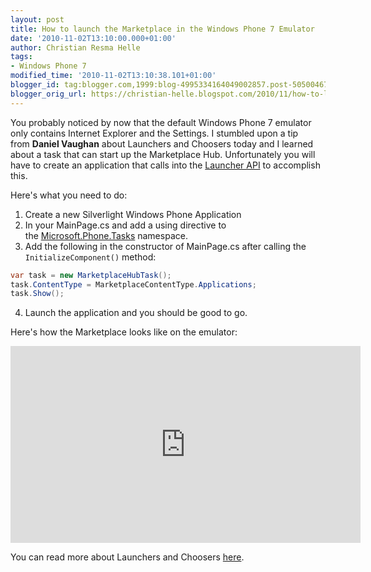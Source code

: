 ```yaml
---
layout: post
title: How to launch the Marketplace in the Windows Phone 7 Emulator
date: '2010-11-02T13:10:00.000+01:00'
author: Christian Resma Helle
tags:
- Windows Phone 7
modified_time: '2010-11-02T13:10:38.101+01:00'
blogger_id: tag:blogger.com,1999:blog-4995334164049002857.post-5050046703164963045
blogger_orig_url: https://christian-helle.blogspot.com/2010/11/how-to-launch-marketplace-in-windows.html
---
```


You probably noticed by now that the default Windows Phone 7 emulator only contains Internet Explorer and the Settings. I stumbled upon a tip from **Daniel Vaughan** about Launchers and Choosers today and I learned about a task that can start up the Marketplace Hub. Unfortunately you will have to create an application that calls into the [Launcher API](https://learn.microsoft.com/en-us/library/ff769550.aspx?WT.mc_id=DT-MVP-5004822) to accomplish this.  
  
Here's what you need to do:  
  
1) Create a new Silverlight Windows Phone Application  
2) In your MainPage.cs and add a using directive to the [Microsoft.Phone.Tasks](https://learn.microsoft.com/en-us/library/microsoft.phone.tasks.aspx?WT.mc_id=DT-MVP-5004822) namespace.  
3) Add the following in the constructor of MainPage.cs after calling the `InitializeComponent()` method:  
  
```csharp
var task = new MarketplaceHubTask();
task.ContentType = MarketplaceContentType.Applications;
task.Show();
```
  
4) Launch the application and you should be good to go.  
  
Here's how the Marketplace looks like on the emulator:

<iframe width="560" height="315" src="https://www.youtube.com/embed/XQ45Yy8b_Dc" title="YouTube video player" frameborder="0" allow="accelerometer; autoplay; clipboard-write; encrypted-media; gyroscope; picture-in-picture" allowfullscreen></iframe>
  
You can read more about Launchers and Choosers [here](https://learn.microsoft.com/en-us/library/ff769542.aspx?WT.mc_id=DT-MVP-5004822).